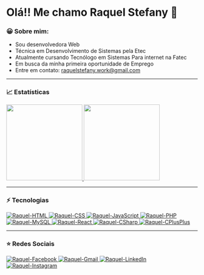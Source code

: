 <h1>
    Olá!! Me chamo Raquel Stefany 👋
</h1>

### 😀 Sobre mim:

- Sou desenvolvedora Web
- Técnica em Desenvolvimento de Sistemas pela Etec
- Atualmente cursando Tecnólogo em Sistemas Para internet na Fatec
- Em busca da minha primeira oportunidade de Emprego
- Entre em contato: raquelstefany.work@gmail.com

<hr>

### 📈 Estatísticas

<a href="https://github.com/RaquelStefany">
    <img height="200em" src="https://github-readme-stats.vercel.app/api/top-langs/?username=RaquelStefany&layout=compact&langs_count=10&theme=github_dark">
    <img height="200em" src="https://github-readme-stats.vercel.app/api?username=RaquelStefany&show_icons=true&theme=github_dark&include_all_commits=true&count_private=true"/>
</a>

<hr>

### ⚡ Tecnologias

<a href="https://github.com/RaquelStefany">
    <img src="https://img.shields.io/badge/HTML5-E34F26?style=for-the-badge&logo=html5&logoColor=white" alt="Raquel-HTML"/>        
    <img src="https://img.shields.io/badge/CSS3-1572B6?style=for-the-badge&logo=css3&logoColor=white" alt="Raquel-CSS" />   
    <img src="https://img.shields.io/badge/JavaScript-F7DF1E?style=for-the-badge&logo=javascript&logoColor=black" alt="Raquel-JavaScript" />        
    <img src="https://img.shields.io/badge/PHP-777BB4?style=for-the-badge&logo=php&logoColor=white" alt="Raquel-PHP" />    
    <img src="https://img.shields.io/badge/MySQL-00000F?style=for-the-badge&logo=mysql&logoColor=white" alt="Raquel-MySQL" />
    <img src="https://img.shields.io/badge/React-20232A?style=for-the-badge&logo=react&logoColor=61DAFB" alt="Raquel-React" />
    <img src="https://img.shields.io/badge/C%23-239120?style=for-the-badge&logo=c-sharp&logoColor=white" alt="Raquel-CSharp" />
    <img src="https://img.shields.io/badge/C%2B%2B-00599C?style=for-the-badge&logo=c%2B%2B&logoColor=white" alt="Raquel-CPlusPlus" />
</a>

<hr>

### ⭐ Redes Sociais

<div>
    <a href="https://www.facebook.com/raquelstefany.g/" target="_blank">
        <img src="https://img.shields.io/badge/Facebook-1877F2?style=for-the-badge&logo=facebook&logoColor=white" alt="Raquel-Facebook"/>
    </a>         
    <a href="mailto:raquelstefany.work@gmail.com" target="_blank">
        <img src="https://img.shields.io/badge/Gmail-D14836?style=for-the-badge&logo=gmail&logoColor=white" alt="Raquel-Gmail"/>
    </a> 
    <a href="https://www.linkedin.com/in/raquel-stefany-generoso-rodrigues-a51a7a201/" target="_blank">
        <img src="https://img.shields.io/badge/LinkedIn-0077B5?style=for-the-badge&logo=linkedin&logoColor=white" alt="Raquel-LinkedIn"/>
    </a>      
    <a href="https://www.instagram.com/raquelrodriguez013/" target="_blank">
        <img src="https://img.shields.io/badge/Instagram-E4405F?style=for-the-badge&logo=instagram&logoColor=white" alt="Raquel-Instagram"/>
    </a> 
</div>
